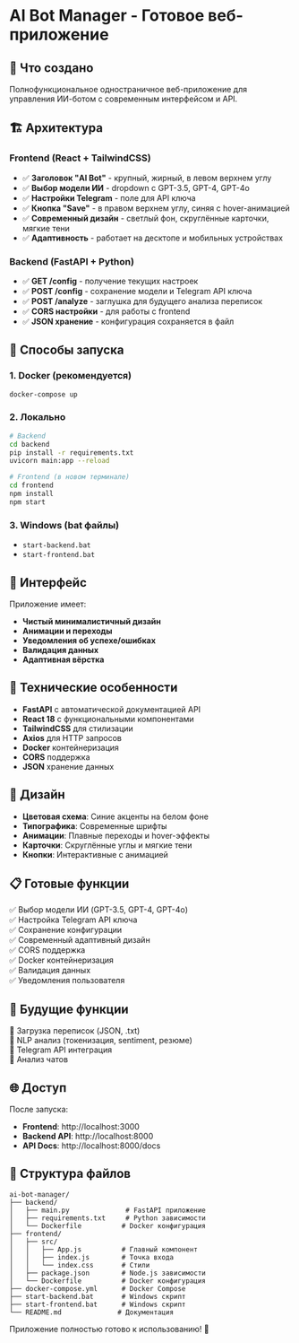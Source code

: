 # AI Bot Manager - Готовое веб-приложение

## 🎯 Что создано

Полнофункциональное одностраничное веб-приложение для управления ИИ-ботом с современным интерфейсом и API.

## 🏗️ Архитектура

### Frontend (React + TailwindCSS)
- ✅ **Заголовок "AI Bot"** - крупный, жирный, в левом верхнем углу
- ✅ **Выбор модели ИИ** - dropdown с GPT-3.5, GPT-4, GPT-4o
- ✅ **Настройки Telegram** - поле для API ключа
- ✅ **Кнопка "Save"** - в правом верхнем углу, синяя с hover-анимацией
- ✅ **Современный дизайн** - светлый фон, скруглённые карточки, мягкие тени
- ✅ **Адаптивность** - работает на десктопе и мобильных устройствах

### Backend (FastAPI + Python)
- ✅ **GET /config** - получение текущих настроек
- ✅ **POST /config** - сохранение модели и Telegram API ключа
- ✅ **POST /analyze** - заглушка для будущего анализа переписок
- ✅ **CORS настройки** - для работы с frontend
- ✅ **JSON хранение** - конфигурация сохраняется в файл

## 🚀 Способы запуска

### 1. Docker (рекомендуется)
```bash
docker-compose up
```

### 2. Локально
```bash
# Backend
cd backend
pip install -r requirements.txt
uvicorn main:app --reload

# Frontend (в новом терминале)
cd frontend
npm install
npm start
```

### 3. Windows (bat файлы)
- `start-backend.bat`
- `start-frontend.bat`

## 📱 Интерфейс

Приложение имеет:
- **Чистый минималистичный дизайн**
- **Анимации и переходы**
- **Уведомления об успехе/ошибках**
- **Валидация данных**
- **Адаптивная вёрстка**

## 🔧 Технические особенности

- **FastAPI** с автоматической документацией API
- **React 18** с функциональными компонентами
- **TailwindCSS** для стилизации
- **Axios** для HTTP запросов
- **Docker** контейнеризация
- **CORS** поддержка
- **JSON** хранение данных

## 🎨 Дизайн

- **Цветовая схема**: Синие акценты на белом фоне
- **Типографика**: Современные шрифты
- **Анимации**: Плавные переходы и hover-эффекты
- **Карточки**: Скруглённые углы и мягкие тени
- **Кнопки**: Интерактивные с анимацией

## 📋 Готовые функции

✅ Выбор модели ИИ (GPT-3.5, GPT-4, GPT-4o)  
✅ Настройка Telegram API ключа  
✅ Сохранение конфигурации  
✅ Современный адаптивный дизайн  
✅ CORS поддержка  
✅ Docker контейнеризация  
✅ Валидация данных  
✅ Уведомления пользователя  

## 🔮 Будущие функции

🔄 Загрузка переписок (JSON, .txt)  
🔄 NLP анализ (токенизация, sentiment, резюме)  
🔄 Telegram API интеграция  
🔄 Анализ чатов  

## 🌐 Доступ

После запуска:
- **Frontend**: http://localhost:3000
- **Backend API**: http://localhost:8000
- **API Docs**: http://localhost:8000/docs

## 📁 Структура файлов

```
ai-bot-manager/
├── backend/
│   ├── main.py              # FastAPI приложение
│   ├── requirements.txt     # Python зависимости
│   └── Dockerfile          # Docker конфигурация
├── frontend/
│   ├── src/
│   │   ├── App.js          # Главный компонент
│   │   ├── index.js        # Точка входа
│   │   └── index.css       # Стили
│   ├── package.json        # Node.js зависимости
│   └── Dockerfile          # Docker конфигурация
├── docker-compose.yml      # Docker Compose
├── start-backend.bat       # Windows скрипт
├── start-frontend.bat      # Windows скрипт
└── README.md              # Документация
```

Приложение полностью готово к использованию! 🎉 
